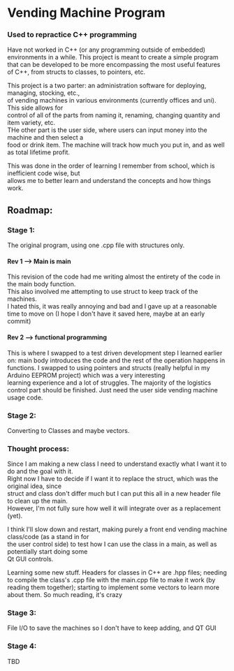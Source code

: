 # Vending Machine Program
### Used to repractice C++ programming

Have not worked in C++ (or any programming outside of embedded) environments in a while. 
This project is meant to create a simple program that can be developed to be more encompassing
the most useful features of C++, from structs to classes, to pointers, etc.

This project is a two parter: an administration software for deploying, managing, stocking, etc.,  
of vending machines in various environments (currently offices and uni). This side allows for  
control of all of the parts from naming it, renaming, changing quantity and item variety, etc.  
THe other part is the user side, where users can input money into the machine and then select a  
food or drink item. The machine will track how much you put in, and as well as total lifetime profit. 

This was done in the order of learning I remember from school, which is inefficient code wise, but  
allows me to better learn and understand the concepts and how things work.

## Roadmap:

### Stage 1:
The original program, using one .cpp file with structures only.
#### Rev 1 --> Main is main
This revision of the code had me writing almost the entirety of the code in the main body function.  
This also involved me attempting to use struct to keep track of the machines.  
I hated this, it was really annoying and bad and I gave up at a reasonable time to move on 
(I hope I don't have it saved here, maybe at an early commit)
#### Rev 2 --> functional programming
This is where I swapped to a test driven development step I learned earlier on: 
main body introduces the code and the rest of the operation happens in functions. 
I swapped to using pointers and structs (really helpful in my Arduino EEPROM project) which was a very interesting  
learning experience and a lot of struggles. The majority of the logistics control part should be finished. 
Just need the user side vending machine usage code. 

### Stage 2:
Converting to Classes and maybe vectors.

### **Thought process:**
Since I am making a new class I need to understand exactly what I want it to do and the goal with it.  
Right now I have to decide if I want it to replace the struct, which was the original idea, since  
struct and class don't differ much but I can put this all in a new header file to clean up the main.  
However, I'm not fully sure how well it will integrate over as a replacement (yet).

I think I'll slow down and restart, making purely a front end vending machine class/code (as a stand in for  
the user control side) to test how I can use the class in a main, as well as potentially start doing some  
Qt GUI controls.  

Learning some new stuff. Headers for classes in C++ are .hpp files; needing to compile the class's .cpp file with the main.cpp file to make it work (by reading them together); starting to implement some vectors to learn more about them. So much reading, it's crazy

### Stage 3: 
File I/O to save the machines so I don't have to keep adding, and QT GUI

### Stage 4:
TBD
